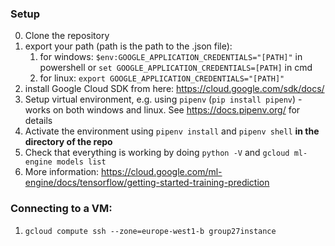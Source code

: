 ### Setup
0. Clone the repository
1. export your path (path is the path to the .json file):
    1. for windows: `$env:GOOGLE_APPLICATION_CREDENTIALS="[PATH]"` in powershell or `set GOOGLE_APPLICATION_CREDENTIALS=[PATH]` in cmd
    2. for linux: `export GOOGLE_APPLICATION_CREDENTIALS="[PATH]"`
2. install Google Cloud SDK from here: https://cloud.google.com/sdk/docs/
3. Setup virtual environment, e.g. using `pipenv`  (`pip install pipenv`) - works on both windows and linux. See https://docs.pipenv.org/ for details
4. Activate the environment using `pipenv install` and `pipenv shell` **in the directory of the repo**
5. Check that everything is working by doing `python -V` and `gcloud ml-engine models list`
6. More information: https://cloud.google.com/ml-engine/docs/tensorflow/getting-started-training-prediction



### Connecting to a VM:
1. `gcloud compute ssh --zone=europe-west1-b group27instance`
